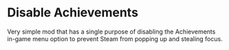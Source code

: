 # Disable Achievements

Very simple mod that has a single purpose of disabling the Achievements in-game menu option to prevent Steam from
popping up and stealing focus.
